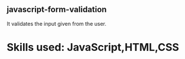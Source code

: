 ## javascript-form-validation
It validates the input given from the user.


# Skills used: JavaScript,HTML,CSS
